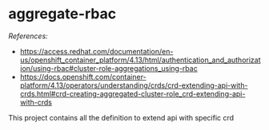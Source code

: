 # aggregate-rbac

_References:_

* https://access.redhat.com/documentation/en-us/openshift_container_platform/4.13/html/authentication_and_authorization/using-rbac#cluster-role-aggregations_using-rbac 
* https://docs.openshift.com/container-platform/4.13/operators/understanding/crds/crd-extending-api-with-crds.html#crd-creating-aggregated-cluster-role_crd-extending-api-with-crds  

This project contains all the definition to extend api with specific crd

